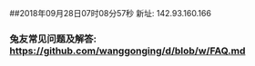 ##2018年09月28日07时08分57秒 新址: 142.93.160.166
### 兔友常见问题及解答: https://github.com/wanggonging/d/blob/w/FAQ.md
